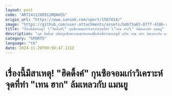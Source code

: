 ```yaml
---
layout: post
code: "ART2411280911MQAHZG"
origin_url: "https://www.sanook.com/sport/1567414/"
image: "https://github.com/user-attachments/assets/bdb73a65-077f-4186-a6f0-b3b04129f0bb"
title: "เรื่องนี้มีสาเหตุ! \"ฮิดดิ้งค์\" กุนซือจอมเก๋าวิเคราะห์จุดที่ทำ \"เทน ฮาก\" ล้มเหลวกับ แมนยู"
description: "กุส ฮิดดิ้งค์ อดีตกุนซือชาวเนเธอร์แลนด์ชื่อดังเชื่อว่าสาเหตุที่ เอริค เทน ฮาก ล้มเหลวกับ แมนเชสเตอร์ ยูไนเต็ด เพราะดึงคนตัวเองมาอยู่สโมสรมากจนเกินไป"
category: "SPORTS"
language: "th"
date: 2024-11-28T09:50:47.131Z
---
```


# เรื่องนี้มีสาเหตุ! "ฮิดดิ้งค์" กุนซือจอมเก๋าวิเคราะห์จุดที่ทำ "เทน ฮาก" ล้มเหลวกับ แมนยู